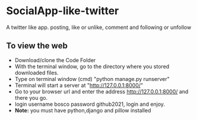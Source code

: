 # SocialApp-like-twitter
A twitter like app. posting, like or unlike, comment and following or unfollow

## To view the web
* Download/clone the Code Folder
* With the terminal window, go to the directory where you stored downloaded files.
* Type on terminal window (cmd) "python manage.py runserver"
* Terminal will start a server at "http://127.0.0.1:8000/"
* Go to your browser url and enter the address http://127.0.0.1:8000/ and there you go.
* login username bosco password github2021, login and enjoy.
* **Note:** you must have python,django and pillow installed
